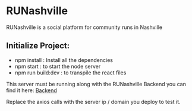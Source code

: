 # RUNashville
RUNashville is a social platform for community runs in Nashville

## Initialize Project:

- npm install : Install all the dependencies
- npm start : to start the node server
- npm run build:dev : to transpile the react files

This server must be running along with the RUNashville Backend you
can find it here: [Backend](https://github.com/Speekz/RUNashville-backend)

Replace the axios calls with the server ip / domain you deploy to test it.